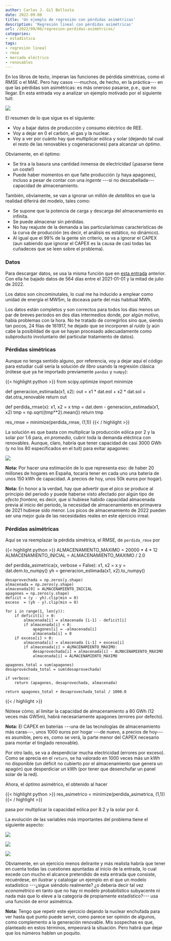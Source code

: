 ```yaml
---
author: Carlos J. Gil Bellosta
date: 2022-09-08
title: 'Un ejemplo de regresión con pérdidas asimétricas'
description: 'Regresión lineal con pérdidas asimétricas'
url: /2022/09/06/regresion-perdidas-asimétricas/
categories:
- estadística
tags:
- regresión lineal
- rmse
- mercado eléctrico
- renovables
---
```


En los libros de texto, imperan las funciones de pérdida simétricas, como el RMSE o el MAE. Pero hay casos ---muchos, de hecho, en la práctica--- en que las pérdidas son asimétricas: es más oneroso pasarse, p.e., que no llegar. En esta entrada voy a analizar un ejemplo motivado por el siguiente tuit:

![](/wp-uploads/2022/09/tuit-energia-renovable.png#center)

El resumen de lo que sigue es el siguiente:

* Voy a bajar datos de producción y consumo eléctrico de REE.
* Voy a dejar en 0 el carbón, el gas y la nuclear.
* Voy a ver por cuánto hay que multiplicar eólica y solar (dejando tal cual el resto de las renovables y cogeneraciones) para alcanzar un _óptimo_.

Obviamente, en el óptimo:

* Se tira a la basura una cantidad inmensa de electricidad (¡pasarse tiene un coste!)
* Puede haber momentos en que falte producción (y haya apagones), incluso a pesar de contar con una _ingente_ ---si no descabellada--- capacidad de almacenamiento.

También, obviamente, se van a ignorar un millón de _detallitos_ en que la realidad diferirá del modelo, tales como:

* Se supone que la potencia de carga y descarga del almacenamiento es infinita.
* Se puede almacenar sin pérdidas.
* No hay reajuste de la demanda a las particularísimas características de la curva de producción (es decir, el análisis es estático, no dinámico).
* Al igual que el 99% de la gente sin criterio, se va a ignorar el CAPEX (aun sabiendo que ignorar el CAPEX es la causa de casi todas las cuñadeces que se leen sobre el problema).

### Datos

Para descargar datos, se usa la misma función que en [esta entrada](/2022/07/26/hueco-termico-kmeans/) anterior. Con ella he bajado datos de 564 días entre el 2021-01-01 y la mitad de julio de 2022.

Los datos son cincominutales, lo cual me ha inducido a emplear como unidad de energía el MW5m, la doceava parte del más habitual MWh.

Los datos están completos y son correctos para todos los días menos un par de breves periodos en dos días intermedios donde, por algún motivo, había problemas con la hora. No he tratado de corregirlos sino que, siendo tan pocos, 24 filas de 161917, he dejado que se incorporen al _ruido_ (y aún cabe la posibildad de que se hayan procesado adecuadamente como subproducto involuntario del particular tratamiento de datos).

### Pérdidas simétricas

Aunque no tenga sentido alguno, por referencia, voy a dejar aquí el código para estudiar cuál sería la solución _de libro_ usando la regresión clásica (nótese que ya he importado previamente `pandas` y `numpy`):

{{< highlight python >}}
from scipy.optimize import minimize

def generacion_estimada(x1, x2):
    out = x1 * dat.eol + x2 * dat.sol + dat.otra_renovable
    return out

def perdida_rmse(x):
    x1, x2 = x
    tmp = dat.dem - generacion_estimada(x1, x2)
    tmp = np.sqrt((tmp**2).mean())
    return tmp

res_rmse = minimize(perdida_rmse, (1,1))
{{< / highlight >}}

La solución es que basta con multiplicar la producción eólica por 2 y la solar por 1.6 para, _en promedio_, cubrir toda la demanda eléctrica con renovables. Aunque, claro, habría que tener capacidad de casi 3000 GWh (y no los 80 especificados en el tuit) para evitar apagones:

![](/wp-uploads/2022/09/requisitos-almacenamiento-energia.png#center)

**Nota:** Por hacer una estimación de lo que representa eso: de haber 20 millones de hogares en España, tocaría tener en cada uno una batería de unos 150 kWh de capacidad. A precios de hoy, unos 50k euros por hogar).

**Nota:** En honor a la verdad, hay que advertir que el pico se produce al principio del periodo y puede haberse visto afectado por algún tipo de _efecto frontera_, es decir, que si hubiese habido capacidad almacenada previa al inicio del periodo, la necesidad de almacenamiento en primavera de 2021 hubiese sido menor. Los picos de almacenamiento de 2022 pueden ser una mejor guía de las necesidades reales en este ejercicio irreal.


### Pérdidas asimétricas

Aquí se va reemplazar la pérdida simétrica, el RMSE, de `perdida_rmse` por

{{< highlight python >}}
ALMACENAMIENTO_MAXIMO = 20000 * 4 * 12
ALMACENAMIENTO_INICIAL = ALMACENAMIENTO_MAXIMO / 2.0

def perdida_asimetrica(x, verbose = False):
    x1, x2 = x
    y  = dat.dem.to_numpy()
    yh = generacion_estimada(x1, x2).to_numpy()

    desaprovechada = np.zeros(y.shape)
    almacenada = np.zeros(y.shape)
    almacenada[0] = ALMACENAMIENTO_INICIAL
    apagones = np.zeros(y.shape)
    deficit = (y - yh).clip(min = 0)
    exceso  = (yh - y).clip(min = 0)

    for i in range(1, len(y)):
        if deficit[i] > 0:
            almacenada[i] = almacenada [i-1] - deficit[i]
            if almacenada[i] < 0:
                apagones[i] = -almacenada[i]
                almacenada[i] = 0
        if exceso[i] > 0:
            almacenada[i] = almacenada [i-1] + exceso[i]
            if almacenada[i] > ALMACENAMIENTO_MAXIMO:
                desaprovechada[i] = almacenada[i] - ALMACENAMIENTO_MAXIMO
                almacenada[i] = ALMACENAMIENTO_MAXIMO

    apagones_total = sum(apagones)
    desaprovechada_total = sum(desaprovechada)

    if verbose:
        return (apagones, desaprovechada, almacenada)

    return apagones_total + desaprovechada_total / 1000.0
{{< / highlight >}}

Nótese cómo, al limitar la capacidad de almacenamiento a 80 GWh (12 veces más GW5m), habrá necesariamente apagones (errores por defecto).

**Nota:** El CAPEX en baterías ---una de las tecnologías de almacenamiento más caras---, unos 1000 euros por hogar ---de nuevo, a precios de hoy--- es asumible, pero es, como se verá, la parte menor del CAPEX necesario para montar el tinglado renovable).

 Por otro lado, se va a desperdiciar mucha electricidad (errores por exceso). Como se aprecia en el `return`, se ha valorado en 1000 veces más un kWh no disponible (un déficit no cubierto por el almacenamiento que genera un apagón) que desperdiciar un kWh (por tener que desenchufar un panel solar de la red).

 Ahora, el _óptimo_ asimétrico, el obtenido al hacer

 {{< highlight python >}}
res_asimetrico = minimize(perdida_asimetrica, (1,1))
{{< / highlight >}}

pasa por multiplicar la capacidad eólica por 8.2 y la solar por 4.

La evolución de las variables más importantes del problema tiene el siguiente aspecto:

![](/wp-uploads/2022/09/asimetrico-energia-almacenada.png#center)

![](/wp-uploads/2022/09/asimetrico-desaprovechada.png#center)

![](/wp-uploads/2022/09/asimetrico-apagones.png#center)

Obviamente, en un ejercicio menos delirante y más realista habría que tener en cuenta todas las cuestiones apuntadas al inicio de la entrada, lo cual excede con mucho el alcance pretendido de esta entrada que consiste, recuérdese, en ilustrar y catalogar un ejemplo en el que un modelo estadístico ---¿sigue siéndolo realmente? ¿o debería decir tal vez _econométrico_ en tanto que no hay ni modelo probabilístico subyacente ni nada más que lo eleve a la categoría de propiamente estadístico?--- usa una función de error asimétrica.

**Nota:** Tengo que repetir este ejercicio dejando la nuclear enchufada para ver hasta qué punto puede servir, como parece ser opinión de algunos, como complemento a la generación renovable. Mis sospechas es que, planteado en estos términos, empeorará la situación. Pero habrá que dejar que los números hablen un poquito.


